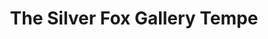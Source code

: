 ---
title: "The Silver Fox Gallery Tempe"
url: /tempe/the-silver-fox-gallery-tempe/
shop: antiques
---